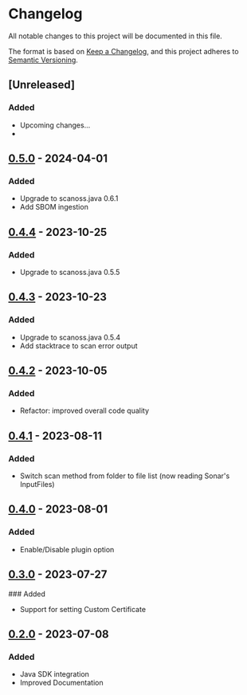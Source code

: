 # Changelog

All notable changes to this project will be documented in this file.

The format is based on [Keep a Changelog](https://keepachangelog.com/en/1.0.0/),
and this project adheres to [Semantic Versioning](https://semver.org/spec/v2.0.0.html).

## [Unreleased]

### Added

- Upcoming changes...
- 
## [0.5.0] - 2024-04-01
### Added
- Upgrade to scanoss.java 0.6.1
- Add SBOM ingestion

## [0.4.4] - 2023-10-25
### Added
- Upgrade to scanoss.java 0.5.5

## [0.4.3] - 2023-10-23
### Added
- Upgrade to scanoss.java 0.5.4
- Add stacktrace to scan error output

## [0.4.2] - 2023-10-05
### Added
- Refactor: improved overall code quality 

## [0.4.1] - 2023-08-11
### Added
- Switch scan method from folder to file list (now reading Sonar's InputFiles)

## [0.4.0] - 2023-08-01
### Added
- Enable/Disable plugin option

## [0.3.0] - 2023-07-27
### Added
- Support for setting Custom Certificate

## [0.2.0] - 2023-07-08
### Added
- Java SDK integration
- Improved Documentation

[0.2.0]: https://github.com/scanoss/scanoss-sonar-example-plugin/compare/v0.0.0...v0.2.0
[0.3.0]: https://github.com/scanoss/scanoss-sonar-example-plugin/compare/v0.2.0...v0.3.0
[0.4.0]: https://github.com/scanoss/scanoss-sonar-example-plugin/compare/v0.3.0...v0.4.0
[0.4.1]: https://github.com/scanoss/scanoss-sonar-example-plugin/compare/v0.4.0...v0.4.1
[0.4.2]: https://github.com/scanoss/scanoss-sonar-example-plugin/compare/v0.4.1...v0.4.2
[0.4.3]: https://github.com/scanoss/scanoss-sonar-example-plugin/compare/v0.4.2...v0.4.3
[0.4.4]: https://github.com/scanoss/scanoss-sonar-example-plugin/compare/v0.4.3...v0.4.4
[0.5.0]: https://github.com/scanoss/scanoss-sonar-example-plugin/compare/v0.4.4...v0.5.0